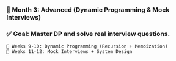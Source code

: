 ### 🔹 Month 3: Advanced (Dynamic Programming & Mock Interviews)
### ✅ Goal: Master DP and solve real interview questions.

```
📌 Weeks 9-10: Dynamic Programming (Recursion + Memoization)
📌 Weeks 11-12: Mock Interviews + System Design
```